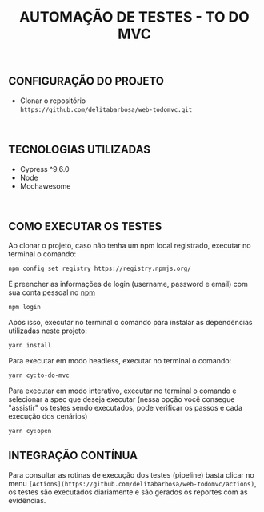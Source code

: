 <div align="center">
<h1 align="center"><b> AUTOMAÇÃO DE TESTES - TO DO MVC </b></h1>
</div>

<br>

## **CONFIGURAÇÃO DO PROJETO**
- Clonar o repositório <br> `https://github.com/delitabarbosa/web-todomvc.git`

<br>

## **TECNOLOGIAS UTILIZADAS**
- Cypress ^9.6.0
- Node 
- Mochawesome

<br>

## **COMO EXECUTAR OS TESTES**

Ao clonar o projeto, caso não tenha um npm local registrado, executar no terminal o comando:

```.bash
npm config set registry https://registry.npmjs.org/
```

E preencher as informações de login (username, password e email) com sua conta pessoal no [npm](https://www.npmjs.com/)

```.bash
npm login
```
Após isso, executar no terminal o comando para instalar as dependências utilizadas neste projeto:

```.bash
yarn install
```
Para executar em modo headless, executar no terminal o comando:

```.bash
yarn cy:to-do-mvc
```

Para executar em modo interativo, executar no terminal o comando e selecionar a spec que deseja executar (nessa opção você consegue "assistir" os testes sendo executados, pode verificar os passos e cada execução dos cenários)

```.bash
yarn cy:open
```
## **INTEGRAÇÃO CONTÍNUA**
Para consultar as rotinas de execução dos testes (pipeline) basta clicar no menu `[Actions](https://github.com/delitabarbosa/web-todomvc/actions)`, os testes são executados diariamente e são gerados os reportes com as evidências.
